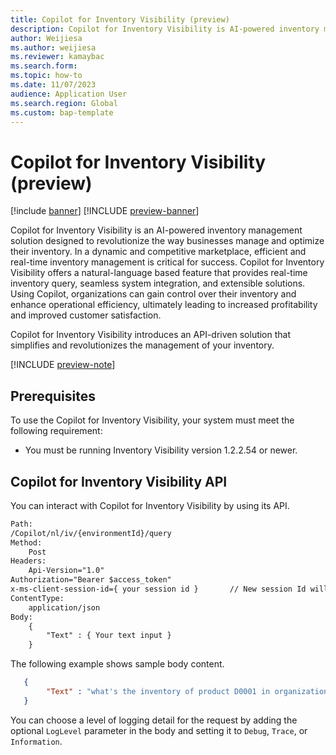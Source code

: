 ```yaml
---
title: Copilot for Inventory Visibility (preview)
description: Copilot for Inventory Visibility is AI-powered inventory management solution that provides real-time inventory query, seamless system integration, and extensible solutions
author: Weijiesa
ms.author: weijiesa
ms.reviewer: kamaybac
ms.search.form:
ms.topic: how-to
ms.date: 11/07/2023
audience: Application User
ms.search.region: Global
ms.custom: bap-template
---
```



# Copilot for Inventory Visibility (preview)

[!include [banner](../includes/banner.md)]
[!INCLUDE [preview-banner](../includes/preview-banner.md)]

<!-- KFM: Preview until further notice -->

Copilot for Inventory Visibility is an AI-powered inventory management solution designed to revolutionize the way businesses manage and optimize their inventory. In a dynamic and competitive marketplace, efficient and real-time inventory management is critical for success. Copilot for Inventory Visibility offers a natural-language based feature that provides real-time inventory query, seamless system integration, and extensible solutions. Using Copilot, organizations can gain control over their inventory and enhance operational efficiency, ultimately leading to increased profitability and improved customer satisfaction.

Copilot for Inventory Visibility introduces an API-driven solution that simplifies and revolutionizes the management of your inventory.

[!INCLUDE [preview-note](../includes/preview-note.md)]

## Prerequisites

To use the Copilot for Inventory Visibility, your system must meet the following requirement:

- You must be running Inventory Visibility version 1.2.2.54 or newer.

## Copilot for Inventory Visibility API

You can interact with Copilot for Inventory Visibility by using its API.

```txt
Path:
/Copilot/nl/iv/{environmentId}/query
Method:
    Post
Headers:
    Api-Version="1.0"
Authorization="Bearer $access_token"
x-ms-client-session-id={ your session id }       // New session Id will clear chat history. 
ContentType:
    application/json
Body:
    {
        "Text" : { Your text input }
    }
```

The following example shows sample body content.

```json
   {
        "Text" : "what's the inventory of product D0001 in organization usmf, site 1, location 11"
   }
```

You can choose a level of logging detail for the request by adding the optional `LogLevel` parameter in the body and setting it to `Debug`, `Trace`, or `Information`.
